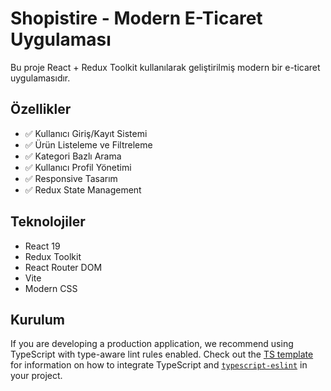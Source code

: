 # Shopistire - Modern E-Ticaret Uygulaması

Bu proje React + Redux Toolkit kullanılarak geliştirilmiş modern bir e-ticaret uygulamasıdır.

## Özellikler

- ✅ Kullanıcı Giriş/Kayıt Sistemi
- ✅ Ürün Listeleme ve Filtreleme
- ✅ Kategori Bazlı Arama
- ✅ Kullanıcı Profil Yönetimi
- ✅ Responsive Tasarım
- ✅ Redux State Management

## Teknolojiler

- React 19
- Redux Toolkit
- React Router DOM
- Vite
- Modern CSS

## Kurulum

If you are developing a production application, we recommend using TypeScript with type-aware lint rules enabled. Check out the [TS template](https://github.com/vitejs/vite/tree/main/packages/create-vite/template-react-ts) for information on how to integrate TypeScript and [`typescript-eslint`](https://typescript-eslint.io) in your project.

